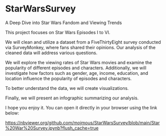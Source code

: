# StarWarsSurvey
A Deep Dive into Star Wars Fandom and Viewing Trends

This project focuses on Star Wars Episodes I to VI.

We will clean and utilize a dataset from a FiveThirtyEight survey conducted via SurveyMonkey, where fans shared their opinions. Our analysis of the cleaned data will address various questions.

We will explore the viewing rates of Star Wars movies and examine the popularity of different episodes and characters. Additionally, we will investigate how factors such as gender, age, income, education, and location influence the popularity of episodes and characters.

To better understand the data, we will create visualizations.

Finally, we will present an infographic summarizing our analysis.

I hope you enjoy it. You can open it directly in your browser using the link below:

https://nbviewer.org/github.com/mojmous/StarWarsSurvey/blob/main/Star%20War%20Survey.ipynb?flush_cache=true
